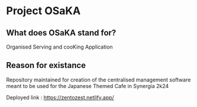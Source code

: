 # Project OSaKA

## What does OSaKA stand for?
Organised Serving and cooKing Application

## Reason for existance
Repository maintained for creation of the centralised management software meant to be used for the Japanese Themed Cafe in Synergia 2k24

Deployed link : https://zentozest.netlify.app/



